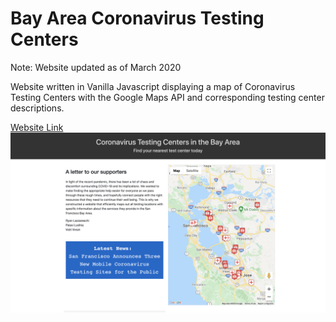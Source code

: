 # Bay Area Coronavirus Testing Centers

Note: Website updated as of March 2020

Website written in Vanilla Javascript displaying a map of Coronavirus Testing Centers with the Google Maps API and corresponding testing center descriptions. 

[Website Link](https://ryanlazz16.github.io/Bay-Area-Coronavirus-Testing-Centers)
![Image of Website](https://github.com/ryanlazz16/Bay-Area-Coronavirus-Testing-Centers/blob/main/images/view.png)
